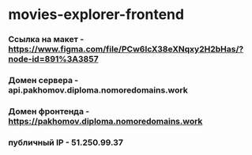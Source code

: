 # movies-explorer-frontend

### Ссылка на макет - https://www.figma.com/file/PCw6lcX38eXNqxy2H2bHas/?node-id=891%3A3857
### Домен сервера - api.pakhomov.diploma.nomoredomains.work
### Домен фронтенда - https://pakhomov.diploma.nomoredomains.work
### публичный IP - 51.250.99.37